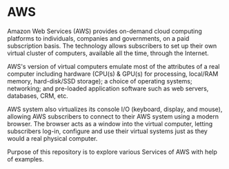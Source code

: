 # AWS

Amazon Web Services (AWS) provides on-demand cloud computing platforms to individuals, companies and governments, on a paid subscription basis. The technology allows subscribers to set up their own virtual cluster of computers, available all the time, through the Internet.

AWS's version of virtual computers emulate most of the attributes of a real computer including hardware (CPU(s) & GPU(s) for processing, local/RAM memory, hard-disk/SSD storage); a choice of operating systems; networking; and pre-loaded application software such as web servers, databases, CRM, etc. 

AWS system also virtualizes its console I/O (keyboard, display, and mouse), allowing AWS subscribers to connect to their AWS system using a modern browser. The browser acts as a window into the virtual computer, letting subscribers log-in, configure and use their virtual systems just as they would a real physical computer. 

Purpose of this repository is to explore various Services of AWS with help of examples.
